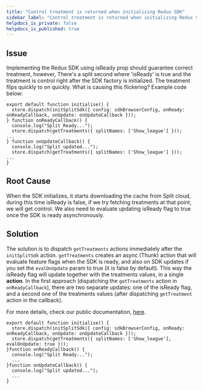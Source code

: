 ```yaml
---
title: "Control treatment is returned when initializing Redux SDK"
sidebar_label: "Control treatment is returned when initializing Redux SDK"
helpdocs_is_private: false
helpdocs_is_published: true
---
```


<p>
  <button hidden style={{borderRadius:'8px', border:'1px', fontFamily:'Courier New', fontWeight:'800', textAlign:'left'}}> help.split.io link: https://help.split.io/hc/en-us/articles/4584119025421-Redux-SDK-Control-treatment-returned-when-SDK-is-initialized </button>
</p>

## Issue

Implementing the Redux SDK using isReady prop should guarantee correct treatment, however, There's a split second where 'isReady' is true and the treatment is control right after the SDK factory is initialized. The treatment flips quickly to on quickly. What is causing this flickering? Example code below:

```
export default function initialise() {
  store.dispatch(initSplitSdk({ config: sdkBrowserConfig, onReady: onReadyCallback, onUpdate: onUpdateCallback }));
} function onReadyCallback() {
  console.log("Split Ready...");
  store.dispatch(getTreatments({ splitNames: ['Show_league'] }));
...
} function onUpdateCallback() {
  console.log("Split updated...");
  store.dispatch(getTreatments({ splitNames: ['Show_league'] }));
...
}
```

## Root Cause

When the SDK initializes, it starts downloading the cache from Split cloud, during this time isReady is false, if we try fetching treatments at that point, we will get control. We also need to evaluate updating isReady flag to true once the SDK is ready asynchronously.

## Solution

The solution is to dispatch `getTreatments` actions immediately after the `initSplitSdk` action. `getTreatments` creates an async (Thunk) action that will evaluate feature flags when the SDK is ready, and also on SDK updates if you set the `evalOnUpdate` param to true (it is false by default). This way the isReady flag will update together with the treatments values, in a single **action**.
In the first approach (dispatching the `getTreatments` action in `onReadyCallback`), there are two separate updates: one of the isReady flag, and a second one of the treatments values (after dispatching `getTreatment` action in the callback).

For more details, check our public documentation, [here](https://help.split.io/hc/en-us/articles/360038851551-Redux-SDK#advanced-subscribe-to-events-and-changes).

```
export default function initialise() {
  store.dispatch(initSplitSdk({ config: sdkBrowserConfig, onReady: onReadyCallback, onUpdate: onUpdateCallback }));
  store.dispatch(getTreatments({ splitNames: ['Show_league'], evalOnUpdate: true }));
}function onReadyCallback() {
  console.log("Split Ready...");
  ...
}function onUpdateCallback() {
  console.log("Split updated...");
  ...
}
```